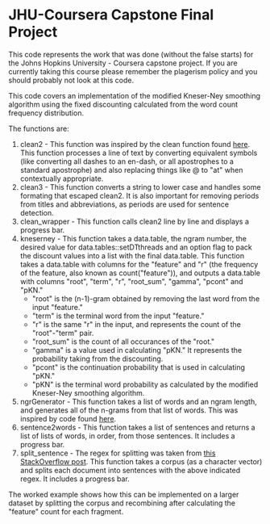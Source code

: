 # JHU-Coursera Capstone Final Project
This code represents the work that was done (without the false starts) for the Johns Hopkins University - Coursera capstone project. If you are currently taking this course please remember the plagerism policy and you should probably not look at this code.  

This code covers an implementation of the modified Kneser-Ney smoothing algorithm using the fixed discounting calculated from the word count frequency distribution.  

The functions are:
1. clean2 - This function was inspired by the clean function found [here](https://github.com/DaveVinson/cmscu-tutorial/blob/master/cmscu-tutorial.Rmd). This function processes a line of text by converting equivalent symbols (like converting all dashes to an en-dash, or all apostrophes to a standard apostrophe) and also replacing things like \@ to "at" when contextually appropriate.  
2. clean3 - This function converts a string to lower case and handles some formating that escaped clean2. It is also important for removing periods from titles and abbreviations, as periods are used for sentence detection.
3. clean_wrapper - This function calls clean2 line by line and displays a progress bar.  
4. kneserney - This function takes a data.table, the ngram number, the desired value for data.tables::setDTthreads and an option flag to pack the discount values into a list with the final data.table. This function takes a data.table with columns for the "feature" and "r" (the frequency of the feature, also known as count("feature")), and outputs a data.table with columns "root", "term", "r", "root_sum", "gamma", "pcont" and "pKN."  
   - "root" is the (n-1)-gram obtained by removing the last word from the input "feature."
   - "term" is the terminal word from the input "feature."
   - "r" is the same "r" in the input, and represents the count of the "root"-"term" pair.
   - "root_sum" is the count of all occurances of the "root."
   - "gamma" is a value used in calculating "pKN." It represents the probability taking from the discounting.
   - "pcont" is the continuation probability that is used in calculating "pKN."
   - "pKN" is the terminal word probability as calculated by the modified Kneser-Ney smoothing algorithm.
5. ngrGenerator - This function takes a list of words and an ngram length, and generates all of the n-grams from that list of words. This was inspired by code found [here](https://github.com/DaveVinson/cmscu-tutorial/blob/master/cmscu-tutorial.Rmd).
6. sentence2words - This function takes a list of sentences and returns a list of lists of words, in order, from those sentences. It includes a progress bar.
7. split_sentence - The regex for splitting was taken from [this StackOverflow post](https://stackoverflow.com/questions/46884556/split-character-vector-into-sentences). This function takes a corpus (as a character vector) and splits each document into sentences with the above indicated regex. It includes a progress bar.

The worked example shows how this can be implemented on a larger dataset by splitting the corpus and recombining after calculating the "feature" count for each fragment.
